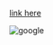 [link here](fairjay8788.github.io "My Portfolio")

![google](https://www.gstatic.com/images/branding/googlelogo/svg/googlelogo_clr_74x24px.svg)
